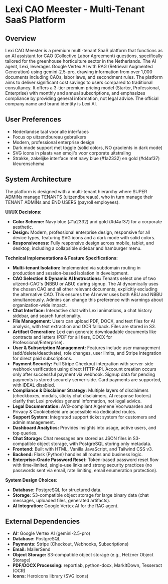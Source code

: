# Lexi CAO Meester - Multi-Tenant SaaS Platform

## Overview
Lexi CAO Meester is a premium multi-tenant SaaS platform that functions as an AI assistant for CAO (Collective Labor Agreement) questions, specifically tailored for the greenhouse horticulture sector in the Netherlands. The AI agent, Lexi, leverages Google Vertex AI with RAG (Retrieval Augmented Generation) using gemini-2.5-pro, drawing information from over 1,000 documents including CAOs, labor laws, and secondment rules. The platform aims to deliver significant cost savings to users compared to traditional consultancy. It offers a 3-tier premium pricing model (Starter, Professional, Enterprise) with monthly and annual subscriptions, and emphasizes compliance by providing general information, not legal advice. The official company name and brand identity is Lexi AI.

## User Preferences
- Nederlandse taal voor alle interfaces
- Focus op uitzendbureau gebruikers
- Modern, professional enterprise design
- Dark mode support met toggle (solid colors, NO gradients in dark mode)
- SVG icons in plaats van emoji's voor corporate uitstraling
- Strakke, zakelijke interface met navy blue (#1a2332) en gold (#d4af37) kleurenschema

## System Architecture
The platform is designed with a multi-tenant hierarchy where SUPER ADMINs manage TENANTS (uitzendbureaus), who in turn manage their TENANT ADMINs and END USERS (payroll employees).

**UI/UX Decisions:**
- **Color Scheme:** Navy blue (#1a2332) and gold (#d4af37) for a corporate aesthetic.
- **Design:** Modern, professional enterprise design, responsive for all device types, featuring SVG icons and a dark mode with solid colors.
- **Responsiveness:** Fully responsive design across mobile, tablet, and desktop, including a collapsible sidebar and hamburger menu.

**Technical Implementations & Feature Specifications:**
- **Multi-tenant Isolation:** Implemented via subdomain routing in production and session-based isolation in development.
- **CAO Selection & Dynamic AI Instructions:** Tenants select one of two uitzend-CAO's (NBBU or ABU) during signup. The AI dynamically uses the chosen CAO and all other relevant documents, explicitly excluding the alternative CAO. This ensures the AI never uses both ABU and NBBU simultaneously. Admins can change this preference with warnings about organization-wide impact.
- **Chat Interface:** Interactive chat with Lexi animations, a chat history sidebar, and search functionality.
- **File Management:** Users can upload PDF, DOCX, and text files for AI analysis, with text extraction and OCR fallback. Files are stored in S3.
- **Artifact Generation:** Lexi can generate downloadable documents like contracts and letters (PDF for all tiers, DOCX for Professional/Enterprise).
- **User & Subscription Management:** Features include user management (add/delete/deactivate), role changes, user limits, and Stripe integration for direct paid subscriptions.
- **Payment Security:** Full Stripe Checkout integration with server-side webhook verification using direct HTTP API. Account creation occurs only after successful payment via webhook. Signup data for pending payments is stored securely server-side. Card payments are supported, with iDEAL disabled.
- **Compliance & Disclaimer Strategy:** Multiple layers of disclaimers (checkboxes, modals, sticky chat disclaimers, AI response footers) clarify that Lexi provides general information, not legal advice.
- **Legal Documentation:** AVG-compliant Algemene Voorwaarden and Privacy & Cookiebeleid are accessible via dedicated routes.
- **Support System:** Integrated support ticket system for customers and admin management.
- **Dashboard Analytics:** Provides insights into usage, active users, and top queries.
- **Chat Storage:** Chat messages are stored as JSON files in S3-compatible object storage, with PostgreSQL storing only metadata.
- **Frontend:** Built with HTML, Vanilla JavaScript, and Tailwind CSS v3.
- **Backend:** Flask (Python) handles all routes and business logic.
- **Enterprise-Grade Password Reset:** Token-based password reset flow with time-limited, single-use links and strong security practices (no passwords sent via email, rate limiting, email enumeration protection).

**System Design Choices:**
- **Database:** PostgreSQL for structured data.
- **Storage:** S3-compatible object storage for large binary data (chat messages, uploaded files, generated artifacts).
- **AI Integration:** Google Vertex AI for the RAG agent.

## External Dependencies
- **AI:** Google Vertex AI (gemini-2.5-pro)
- **Database:** PostgreSQL
- **Payments:** Stripe (Checkout, Webhooks, Subscriptions)
- **Email:** MailerSend
- **Object Storage:** S3-compatible object storage (e.g., Hetzner Object Storage)
- **PDF/DOCX Processing:** reportlab, python-docx, MarkItDown, Tesseract (OCR)
- **Icons:** Heroicons library (SVG icons)